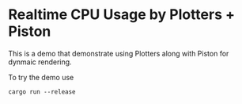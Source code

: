 # Realtime CPU Usage by Plotters + Piston

This is a demo that demonstrate using Plotters along with Piston for dynmaic rendering.

To try the demo use

```
cargo run --release
```
